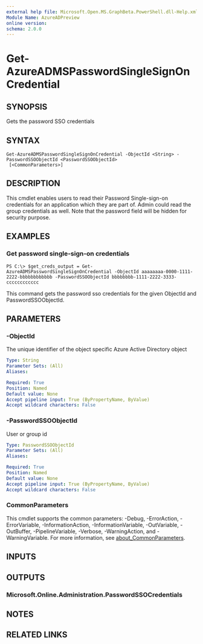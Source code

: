 ```yaml
---
external help file: Microsoft.Open.MS.GraphBeta.PowerShell.dll-Help.xml
Module Name: AzureADPreview
online version:
schema: 2.0.0
---
```


# Get-AzureADMSPasswordSingleSignOnCredential

## SYNOPSIS
Gets the password SSO credentials

## SYNTAX

```
Get-AzureADMSPasswordSingleSignOnCredential -ObjectId <String> -PasswordSSOObjectId <PasswordSSOObjectId>
 [<CommonParameters>]
```

## DESCRIPTION
This cmdlet enables users to read their Password Single-sign-on credentials for an application which they are part of.
Admin could read the group credentials as well.
Note that the password field will be hidden for security purpose.

## EXAMPLES

### Get password single-sign-on credentials
```
PS C:\> $get_creds_output = Get-AzureADMSPasswordSingleSignOnCredential -ObjectId aaaaaaaa-0000-1111-2222-bbbbbbbbbbbb -PasswordSSOObjectId bbbbbbbb-1111-2222-3333-cccccccccccc
```

This command gets the password sso credentials for the given ObjectId and PasswordSSOObjectId.

## PARAMETERS

### -ObjectId
The unique identifier of the object specific Azure Active Directory object

```yaml
Type: String
Parameter Sets: (All)
Aliases:

Required: True
Position: Named
Default value: None
Accept pipeline input: True (ByPropertyName, ByValue)
Accept wildcard characters: False
```

### -PasswordSSOObjectId
User or group id

```yaml
Type: PasswordSSOObjectId
Parameter Sets: (All)
Aliases:

Required: True
Position: Named
Default value: None
Accept pipeline input: True (ByPropertyName, ByValue)
Accept wildcard characters: False
```

### CommonParameters
This cmdlet supports the common parameters: -Debug, -ErrorAction, -ErrorVariable, -InformationAction, -InformationVariable, -OutVariable, -OutBuffer, -PipelineVariable, -Verbose, -WarningAction, and -WarningVariable. For more information, see [about_CommonParameters](http://go.microsoft.com/fwlink/?LinkID=113216).

## INPUTS

## OUTPUTS

### Microsoft.Online.Administration.PasswordSSOCredentials
## NOTES
## RELATED LINKS
